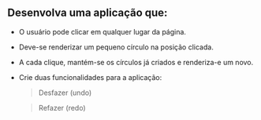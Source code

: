 ## Desenvolva uma aplicação que:


- O usuário pode clicar em qualquer lugar da página.

- Deve-se renderizar um pequeno círculo na posição clicada.

- A cada clique, mantém-se os círculos já criados e renderiza-e um novo. 

- Crie duas funcionalidades para a aplicação: 
    
    > Desfazer (undo)

    > Refazer (redo)